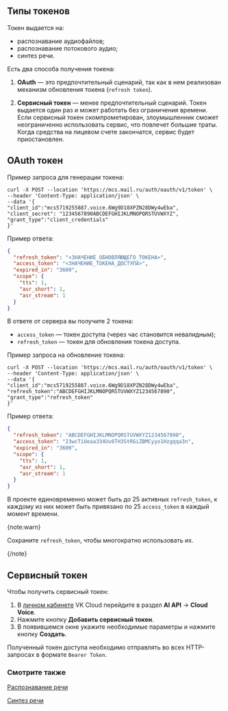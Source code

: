 ## Типы токенов

Токен выдается на:

- распознавание аудиофайлов;
- распознавание потокового аудио;
- синтез речи.

Есть два способа получения токена:

1. **OAuth** — это предпочтительный сценарий, так как в нем реализован механизм обновления токена (`refresh token`).

2. **Сервисный токен** — менее предпочтительный сценарий. Токен выдается один раз и может работать без ограничения времени. Если сервисный токен скомпрометирован, злоумышленник сможет неограниченно использовать сервис, что повлечет большие траты. Когда средства на лицевом счете закончатся, сервис будет приостановлен.

## OAuth токен

Пример запроса для генерации токена:

```console
curl -X POST --location 'https://mcs.mail.ru/auth/oauth/v1/token' \
--header 'Content-Type: application/json' \
--data '{
"client_id":"mcs5719255887.voice.6Wg9D18XPZN28DWy4wEba",
"client_secret": "1234567890ABCDEFGHIJKLMNOPQRSTUVWXYZ",
"grant_type":"client_credentials"
}'
```

Пример ответа:

```json
{
  "refresh_token": "<ЗНАЧЕНИЕ_ОБНОВЛЯЮЩЕГО_ТОКЕНА>",
  "access_token": "<ЗНАЧЕНИЕ_ТОКЕНА_ДОСТУПА>",
  "expired_in": "3600",
  "scope": {
    "tts": 1,
    "asr_short": 1,
    "asr_stream": 1
  }
}
```

В ответе от сервера вы получите 2 токена:

- `access_token` — токен доступа (через час становится невалидным);
- `refresh_token` — токен для обновления токена доступа.

Пример запроса на обновление токена:

```console
curl -X POST --location 'https://mcs.mail.ru/auth/oauth/v1/token' \
--header 'Content-Type: application/json' \
--data '{
"client_id":"mcs5719255887.voice.6Wg9D18XPZN28DWy4wEba",
"refresh_token":"ABCDEFGHIJKLMNOPQRSTUVWXYZ1234567890",
"grant_type":"refresh_token"
}'
```

Пример ответа:

```json
{
  "refresh_token": "ABCDEFGHIJKLMNOPQRSTUVWXYZ1234567890",
  "access_token": "23wcTiUeaa334Uv6TH3StRGiZBMCyyo1Hzgqqa3n",
  "expired_in": "3600",
  "scope": {
    "tts": 1,
    "asr_short": 1,
    "asr_stream": 1
  }
}
```

В проекте единовременно может быть до 25 активных `refresh_token`, к каждому из них может быть привязано по 25 `access_token` в каждый момент времени.

{note:warn}

Сохраните `refresh_token`, чтобы многократно использовать их.

{/note}

## Сервисный токен

Чтобы получить сервисный токен:

1. В [личном кабинете](https://msk.cloud.vk.com/app/main) VK Cloud перейдите в раздел **AI API** → **Cloud Voice**.
1. Нажмите кнопку **Добавить сервисный токен**.
1. В появившемся окне укажите необходимые параметры и нажмите кнопку **Создать**.

Полученный токен доступа необходимо отправлять во всех HTTP-запросах в формате `Bearer Token`.

### Смотрите также

[Распознавание речи](../speech-recognition)

[Синтез речи](../text-to-speech)
